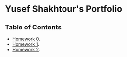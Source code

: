 # Yusef Shakhtour's Portfolio

## Table of Contents

- [Homework 0](https://github.ncsu.edu/engr-csc342/csc342-2024Spring-yfshakht/blob/main/Homework0/README.md).
- [Homework 1](https://github.ncsu.edu/engr-csc342/csc342-2024Spring-yfshakht/blob/main/Homework1/README.md).
- [Homework 2](https://github.ncsu.edu/engr-csc342/csc342-2024Spring-yfshakht/tree/main/Homework2/README.md).
